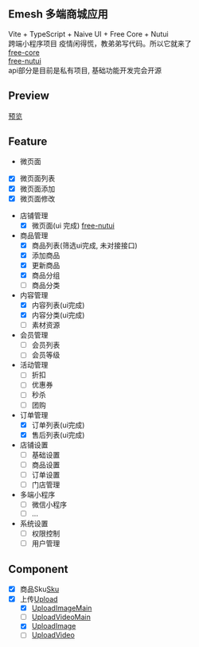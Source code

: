 ## Emesh 多端商城应用

Vite + TypeScript + Naive UI + Free Core + Nutui  
跨端小程序项目
疫情闲得慌，教弟弟写代码。所以它就来了  
[free-core](https://github.com/eamesh/free-core)  
[free-nutui](https://github.com/eamesh/free-nutui)  
api部分是目前是私有项目, 基础功能开发完会开源

## Preview

[预览](https://preview.v1.emesh.cc)

## Feature

- 微页面
 - [x] 微页面列表
 - [x] 微页面添加
 - [x] 微页面修改
- 店铺管理
  - [x] 微页面(ui 完成) [free-nutui](https://github.com/eamesh/free-nutui)
- 商品管理
  - [x] 商品列表(筛选ui完成, 未对接接口)
  - [x] 添加商品
  - [x] 更新商品
  - [x] 商品分组
  - [ ] 商品分类
- 内容管理
  - [x] 内容列表(ui完成)
  - [x] 内容分类(ui完成)
  - [ ] 素材资源
- 会员管理
  - [ ] 会员列表
  - [ ] 会员等级
- 活动管理
  - [ ] 折扣
  - [ ] 优惠券
  - [ ] 秒杀
  - [ ] 团购
- 订单管理
  - [x] 订单列表(ui完成)
  - [x] 售后列表(ui完成)
- 店铺设置
  - [ ] 基础设置
  - [ ] 商品设置
  - [ ] 订单设置
  - [ ] 门店管理
- 多端小程序
  - [ ] 微信小程序
  - [ ] ...
- 系统设置
  - [ ] 权限控制
  - [ ] 用户管理

## Component

- [x] 商品Sku[Sku](https://github.com/eamesh/emesh/tree/dev/src/components/sku)
- [x] 上传[Upload](https://github.com/eamesh/emesh/tree/dev/src/components/upload)
  - [x] [UploadImageMain](https://github.com/eamesh/emesh/blob/dev/src/components/upload/image/UploadImageMain.tsx)
  - [ ] [UploadVideoMain](https://github.com/eamesh/emesh/blob/dev/src/components/upload/video/UploadVideoMain.tsx)
  - [x] [UploadImage](https://github.com/eamesh/emesh/blob/dev/src/components/upload/image/UploadImage.tsx)
  - [ ] [UploadVideo](https://github.com/eamesh/emesh/blob/dev/src/components/upload/video/UploadVideo.tsx)

